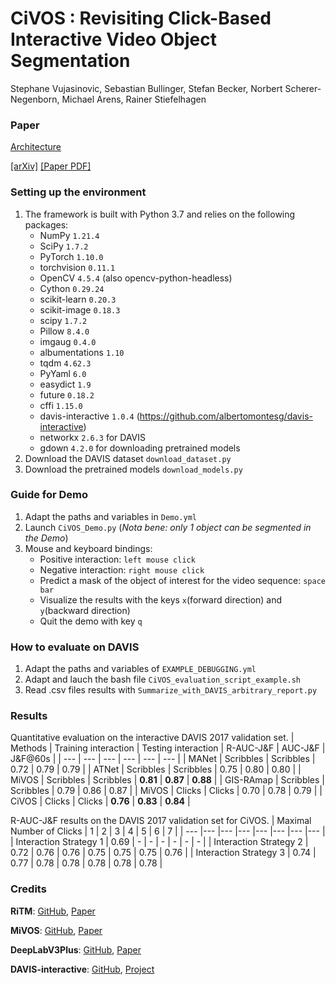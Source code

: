 # CiVOS : Revisiting Click-Based Interactive Video Object Segmentation

Stephane Vujasinovic, Sebastian Bullinger, Stefan Becker, Norbert Scherer-Negenborn, Michael Arens, Rainer Stiefelhagen

### Paper

[Architecture](Architecture.pdf)

[[arXiv]](https://arxiv.org/abs/2203.01784) [[Paper PDF]](https://arxiv.org/pdf/2203.01784.pdf)

### Setting up the environment
1. The framework is built with Python 3.7 and relies on the following packages:
   - NumPy `1.21.4`
   - SciPy `1.7.2`
   - PyTorch `1.10.0`
   - torchvision `0.11.1`
   - OpenCV `4.5.4` (also opencv-python-headless)
   - Cython `0.29.24`
   - scikit-learn  `0.20.3`
   - scikit-image  `0.18.3`
   - scipy `1.7.2`
   - Pillow `8.4.0`
   - imgaug `0.4.0`
   - albumentations `1.10`
   - tqdm     `4.62.3`
   - PyYaml   `6.0`
   - easydict `1.9`
   - future   `0.18.2`
   - cffi     `1.15.0`
   - davis-interactive `1.0.4` (<https://github.com/albertomontesg/davis-interactive>)
   - networkx `2.6.3` for DAVIS
   - gdown `4.2.0` for downloading pretrained models 
2. Download the DAVIS dataset `download_dataset.py`
3. Download the pretrained models `download_models.py`

### Guide for Demo
1. Adapt the paths and variables in `Demo.yml`
2. Launch `CiVOS_Demo.py` (*Nota bene: only 1 object can be segmented in the Demo*)
3. Mouse and keyboard bindings:
    - Positive interaction: `left mouse click`
    - Negative interaction: `right mouse click`
    - Predict a mask of the object of interest for the video sequence: `space bar`
    - Visualize the results with the keys `x`(forward direction) and `y`(backward direction) 
    - Quit the demo with key `q`

### How to evaluate on DAVIS
1. Adapt the paths and variables of `EXAMPLE_DEBUGGING.yml`
2. Adapt and lauch the bash file `CiVOS_evaluation_script_example.sh`
3. Read .csv files results with `Summarize_with_DAVIS_arbitrary_report.py`

### Results

Quantitative evaluation on the interactive DAVIS 2017 validation set.
| Methods   | Training interaction | Testing interaction | R-AUC-J&F	| AUC-J&F  | J&F@60s  |
| ---       | ---                  | ---                 | ---       | ---      | ---      |
| MANet     | Scribbles            | Scribbles           | 0.72      | 0.79     | 0.79     |
| ATNet     | Scribbles            | Scribbles           | 0.75      | 0.80     | 0.80     |
| MiVOS     | Scribbles            | Scribbles           | **0.81**  | **0.87** | **0.88** |
| GIS-RAmap | Scribbles            | Scribbles           | 0.79      | 0.86     | 0.87     |
| MiVOS     | Clicks               | Clicks              | 0.70      | 0.78     | 0.79     |
| CiVOS     | Clicks               | Clicks              | **0.76**  | **0.83** | **0.84** |


R-AUC-J&F results on the DAVIS 2017 validation set for CiVOS.
| Maximal Number of Clicks  | 1     | 2    | 3    | 4    | 5    | 6    | 7    |
| ---                       |---    |---   |---   |---   |---   |---   |---   |
| Interaction Strategy 1    | 0.69  | -    | -    | -    | -    | -    | -    |
| Interaction Strategy 2    | 0.72  | 0.76 | 0.76 | 0.75 | 0.75 | 0.75 | 0.76 |
| Interaction Strategy 3    | 0.74  | 0.77 | 0.78 | 0.78 | 0.78 | 0.78 | 0.78 |

### Credits

**RiTM**: [GitHub](https://github.com/hkchengrex/MiVOS), [Paper](https://arxiv.org/pdf/2103.07941.pdf)

**MiVOS**: [GitHub](https://github.com/saic-vul/ritm_interactive_segmentation), [Paper](https://arxiv.org/pdf/2103.07941.pdf)

**DeepLabV3Plus**: [GitHub](https://github.com/VainF/DeepLabV3Plus-Pytorch), [Paper](https://arxiv.org/pdf/1802.02611.pdf)

**DAVIS-interactive**: [GitHub](https://github.com/albertomontesg/davis-interactive), [Project](https://interactive.davischallenge.org/)
